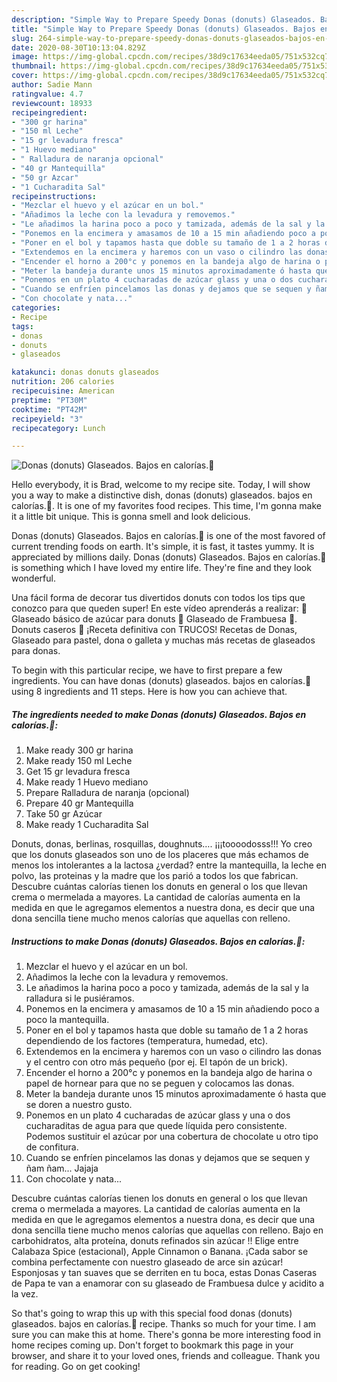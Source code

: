 ```yaml
---
description: "Simple Way to Prepare Speedy Donas (donuts) Glaseados. Bajos en calorías.🍩"
title: "Simple Way to Prepare Speedy Donas (donuts) Glaseados. Bajos en calorías.🍩"
slug: 264-simple-way-to-prepare-speedy-donas-donuts-glaseados-bajos-en-calorias
date: 2020-08-30T10:13:04.829Z
image: https://img-global.cpcdn.com/recipes/38d9c17634eeda05/751x532cq70/donas-donuts-glaseados-bajos-en-calorias🍩-foto-principal.jpg
thumbnail: https://img-global.cpcdn.com/recipes/38d9c17634eeda05/751x532cq70/donas-donuts-glaseados-bajos-en-calorias🍩-foto-principal.jpg
cover: https://img-global.cpcdn.com/recipes/38d9c17634eeda05/751x532cq70/donas-donuts-glaseados-bajos-en-calorias🍩-foto-principal.jpg
author: Sadie Mann
ratingvalue: 4.7
reviewcount: 18933
recipeingredient:
- "300 gr harina"
- "150 ml Leche"
- "15 gr levadura fresca"
- "1 Huevo mediano"
- " Ralladura de naranja opcional"
- "40 gr Mantequilla"
- "50 gr Azcar"
- "1 Cucharadita Sal"
recipeinstructions:
- "Mezclar el huevo y el azúcar en un bol."
- "Añadimos la leche con la levadura y removemos."
- "Le añadimos la harina poco a poco y tamizada, además de la sal y la ralladura si le pusiéramos."
- "Ponemos en la encimera y amasamos de 10 a 15 min añadiendo poco a poco la mantequilla."
- "Poner en el bol y tapamos hasta que doble su tamaño de 1 a 2 horas dependiendo de los factores (temperatura, humedad, etc)."
- "Extendemos en la encimera y haremos con un vaso o cilindro las donas y el centro con otro más pequeño (por ej. El tapón de un brick)."
- "Encender el horno a 200°c y ponemos en la bandeja algo de harina o papel de hornear para que no se peguen y colocamos las donas."
- "Meter la bandeja durante unos 15 minutos aproximadamente ó hasta que se doren a nuestro gusto."
- "Ponemos en un plato 4 cucharadas de azúcar glass y una o dos cucharaditas de agua para que quede líquida pero consistente. Podemos sustituir el azúcar por una cobertura de chocolate u otro tipo de confitura."
- "Cuando se enfríen pincelamos las donas y dejamos que se sequen y ñam ñam... Jajaja"
- "Con chocolate y nata..."
categories:
- Recipe
tags:
- donas
- donuts
- glaseados

katakunci: donas donuts glaseados 
nutrition: 206 calories
recipecuisine: American
preptime: "PT30M"
cooktime: "PT42M"
recipeyield: "3"
recipecategory: Lunch

---
```



![Donas (donuts) Glaseados. Bajos en calorías.🍩](https://img-global.cpcdn.com/recipes/38d9c17634eeda05/751x532cq70/donas-donuts-glaseados-bajos-en-calorias🍩-foto-principal.jpg)

Hello everybody, it is Brad, welcome to my recipe site. Today, I will show you a way to make a distinctive dish, donas (donuts) glaseados. bajos en calorías.🍩. It is one of my favorites food recipes. This time, I'm gonna make it a little bit unique. This is gonna smell and look delicious.

Donas (donuts) Glaseados. Bajos en calorías.🍩 is one of the most favored of current trending foods on earth. It's simple, it is fast, it tastes yummy. It is appreciated by millions daily. Donas (donuts) Glaseados. Bajos en calorías.🍩 is something which I have loved my entire life. They're fine and they look wonderful.

Una fácil forma de decorar tus divertidos donuts con todos los tips que conozco para que queden super! En este vídeo aprenderás a realizar: 🍩 Glaseado básico de azúcar para donuts 🍩 Glaseado de Frambuesa 🍩. Donuts caseros 🍩 ¡Receta definitiva con TRUCOS! Recetas de Donas, Glaseado para pastel, dona o galleta y muchas más recetas de glaseados para donas.


To begin with this particular recipe, we have to first prepare a few ingredients. You can have donas (donuts) glaseados. bajos en calorías.🍩 using 8 ingredients and 11 steps. Here is how you can achieve that.

<!--inarticleads1-->

##### The ingredients needed to make Donas (donuts) Glaseados. Bajos en calorías.🍩:

1. Make ready 300 gr harina
1. Make ready 150 ml Leche
1. Get 15 gr levadura fresca
1. Make ready 1 Huevo mediano
1. Prepare  Ralladura de naranja (opcional)
1. Prepare 40 gr Mantequilla
1. Take 50 gr Azúcar
1. Make ready 1 Cucharadita Sal


Donuts, donas, berlinas, rosquillas, doughnuts…. ¡¡¡toooodosss!!! Yo creo que los donuts glaseados son uno de los placeres que más echamos de menos los intolerantes a la lactosa ¿verdad? entre la mantequilla, la leche en polvo, las proteinas y la madre que los parió a todos los que fabrican. Descubre cuántas calorías tienen los donuts en general o los que llevan crema o mermelada a mayores. La cantidad de calorías aumenta en la medida en que le agregamos elementos a nuestra dona, es decir que una dona sencilla tiene mucho menos calorías que aquellas con relleno. 

<!--inarticleads2-->

##### Instructions to make Donas (donuts) Glaseados. Bajos en calorías.🍩:

1. Mezclar el huevo y el azúcar en un bol.
1. Añadimos la leche con la levadura y removemos.
1. Le añadimos la harina poco a poco y tamizada, además de la sal y la ralladura si le pusiéramos.
1. Ponemos en la encimera y amasamos de 10 a 15 min añadiendo poco a poco la mantequilla.
1. Poner en el bol y tapamos hasta que doble su tamaño de 1 a 2 horas dependiendo de los factores (temperatura, humedad, etc).
1. Extendemos en la encimera y haremos con un vaso o cilindro las donas y el centro con otro más pequeño (por ej. El tapón de un brick).
1. Encender el horno a 200°c y ponemos en la bandeja algo de harina o papel de hornear para que no se peguen y colocamos las donas.
1. Meter la bandeja durante unos 15 minutos aproximadamente ó hasta que se doren a nuestro gusto.
1. Ponemos en un plato 4 cucharadas de azúcar glass y una o dos cucharaditas de agua para que quede líquida pero consistente. Podemos sustituir el azúcar por una cobertura de chocolate u otro tipo de confitura.
1. Cuando se enfríen pincelamos las donas y dejamos que se sequen y ñam ñam... Jajaja
1. Con chocolate y nata...


Descubre cuántas calorías tienen los donuts en general o los que llevan crema o mermelada a mayores. La cantidad de calorías aumenta en la medida en que le agregamos elementos a nuestra dona, es decir que una dona sencilla tiene mucho menos calorías que aquellas con relleno. Bajo en carbohidratos, alta proteína, donuts refinados sin azúcar !! Elige entre Calabaza Spice (estacional), Apple Cinnamon o Banana. ¡Cada sabor se combina perfectamente con nuestro glaseado de arce sin azúcar! Esponjosas y tan suaves que se derriten en tu boca, estas Donas Caseras de Papa te van a enamorar con su glaseado de Frambuesa dulce y acidito a la vez. 

So that's going to wrap this up with this special food donas (donuts) glaseados. bajos en calorías.🍩 recipe. Thanks so much for your time. I am sure you can make this at home. There's gonna be more interesting food in home recipes coming up. Don't forget to bookmark this page in your browser, and share it to your loved ones, friends and colleague. Thank you for reading. Go on get cooking!

